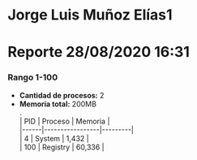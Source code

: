 # Jorge Luis Muñoz Elías1
# Reporte 28/08/2020 16:31
### Rango 1-100  
- **Cantidad de procesos:** 2 
- **Memoria total:** 200MB        
 .  
| PID  | Proceso         | Memoria |        
|------|-----------------|---------|        	
| 4  | System             | 1,432     |       
| 100  | Registry             | 60,336     |       

